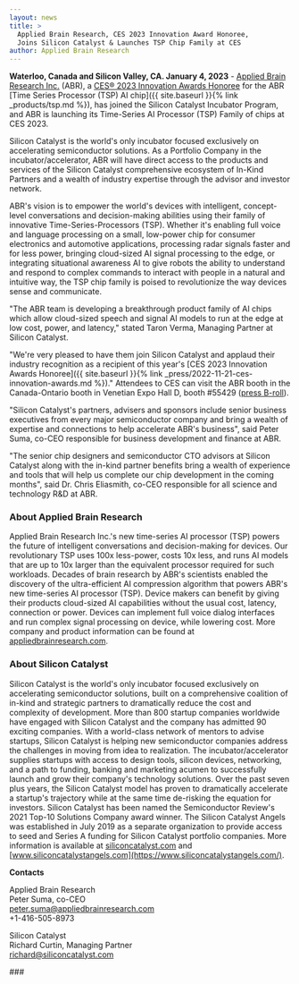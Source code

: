 ```yaml
---
layout: news
title: >
  Applied Brain Research, CES 2023 Innovation Award Honoree,
  Joins Silicon Catalyst & Launches TSP Chip Family at CES
author: Applied Brain Research
---
```


**Waterloo, Canada and Silicon Valley, CA. January 4, 2023** - [Applied Brain
Research Inc.](https://appliedbrainresearch.com/) (ABR), a [CES® 2023 Innovation
Awards
Honoree](https://www.ces.tech/Innovation-Awards/Honorees/2023/Honorees/A/ABR-AI-Time-Series-Processor-(TSP).aspx)
for the ABR [Time Series Processor (TSP) AI chip]({{ site.baseurl }}{% link
_products/tsp.md %}), has joined the Silicon Catalyst Incubator Program, and ABR
is launching its Time-Series AI Processor (TSP) Family of chips at CES 2023.

Silicon Catalyst is the world's only incubator focused exclusively on
accelerating semiconductor solutions. As a Portfolio Company in the
incubator/accelerator, ABR will have direct access to the products and services
of the Silicon Catalyst comprehensive ecosystem of In-Kind Partners and a wealth
of industry expertise through the advisor and investor network.

ABR's vision is to empower the world's devices with intelligent, concept-level
conversations and decision-making abilities using their family of innovative
Time-Series-Processors (TSP). Whether it's enabling full voice and language
processing on a small, low-power chip for consumer electronics and automotive
applications, processing radar signals faster and for less power, bringing
cloud-sized AI signal processing to the edge, or integrating situational
awareness AI to give robots the ability to understand and respond to complex
commands to interact with people in a natural and intuitive way, the TSP chip
family is poised to revolutionize the way devices sense and communicate.

"The ABR team is developing a breakthrough product family of AI chips which
allow cloud-sized speech and signal AI models to run at the edge at low cost,
power, and latency," stated Taron Verma, Managing Partner at Silicon Catalyst.

"We're very pleased to have them join Silicon Catalyst and applaud their
industry recognition as a recipient of this year's [CES 2023 Innovation Awards
Honoree]({{ site.baseurl }}{% link _press/2022-11-21-ces-innovation-awards.md %})."
Attendees to CES can visit the ABR booth in the Canada-Ontario booth in
Venetian Expo Hall D, booth #55429 ([press
B-roll](https://youtu.be/tp2yuZxhC_I)).

"Silicon Catalyst's partners, advisers and sponsors include senior business
executives from every major semiconductor company and bring a wealth of
expertise and connections to help accelerate ABR's business", said Peter Suma,
co-CEO responsible for business development and finance at ABR.

"The senior chip designers and semiconductor CTO advisors at Silicon Catalyst
along with the in-kind partner benefits bring a wealth of experience and tools
that will help us complete our chip development in the coming months", said
Dr. Chris Eliasmith, co-CEO responsible for all science and technology R&D at
ABR.


### About Applied Brain Research
Applied Brain Research Inc.'s new time-series AI processor (TSP) powers the
future of intelligent conversations and decision-making for devices. Our
revolutionary TSP uses 100x less-power, costs 10x less, and runs AI models that
are up to 10x larger than the equivalent processor required for such
workloads. Decades of brain research by ABR's scientists enabled the discovery
of the ultra-efficient AI compression algorithm that powers ABR's new
time-series AI processor (TSP). Device makers can benefit by giving their
products cloud-sized AI capabilities without the usual cost, latency, connection
or power. Devices can implement full voice dialog interfaces and run complex
signal processing on device, while lowering cost. More company and product
information can be found at
[appliedbrainresearch.com](https://appliedbrainresearch.com/).

### About Silicon Catalyst
Silicon Catalyst is the world's only incubator focused exclusively on
accelerating semiconductor solutions, built on a comprehensive coalition of
in-kind and strategic partners to dramatically reduce the cost and complexity of
development. More than 800 startup companies worldwide have engaged with Silicon
Catalyst and the company has admitted 90 exciting companies. With a world-class
network of mentors to advise startups, Silicon Catalyst is helping new
semiconductor companies address the challenges in moving from idea to
realization. The incubator/accelerator supplies startups with access to design
tools, silicon devices, networking, and a path to funding, banking and marketing
acumen to successfully launch and grow their company's technology
solutions. Over the past seven plus years, the Silicon Catalyst model has proven
to dramatically accelerate a startup's trajectory while at the same time
de-risking the equation for investors.  Silicon Catalyst has been named the
Semiconductor Review's 2021 Top-10 Solutions Company award winner. The Silicon
Catalyst Angels was established in July 2019 as a separate organization to
provide access to seed and Series A funding for Silicon Catalyst portfolio
companies. More information is available at
[siliconcatalyst.com](https://siliconcatalyst.com/) and
[www.siliconcatalystangels.com](https://www.siliconcatalystangels.com/).

**Contacts**

Applied Brain Research<br>
Peter Suma, co-CEO<br>
<peter.suma@appliedbrainresearch.com><br>
+1-416-505-8973

Silicon Catalyst<br>
Richard Curtin, Managing Partner<br>
<richard@siliconcatalyst.com>

\#\#\#
